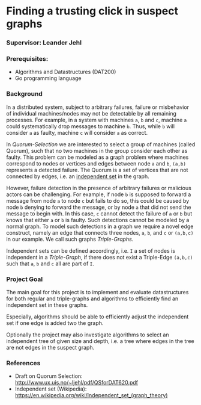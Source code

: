 # Finding a trusting click in suspect graphs

### Supervisor: Leander Jehl

### Prerequisites:
- Algorithms and Datastructures (DAT200)
- Go programming language

### Background
In a distributed system, subject to arbitrary failures, failure or misbehavior
of individual machines/nodes may not be detectable by all remaining processes.
For example, in a system with machines `a`, `b` and `c`, machine `a` could
systematically drop messages to machine `b`. Thus, while `b` will consider `a`
as faulty, machine `c` will consider `a` as correct.

In *Quorum-Selection* we are interested to select a group of machines (called Quorum), such that no
two machines in the group consider each other as faulty.
This problem can be modeled as a graph problem where machines correspond to nodes or
vertices and edges between node `a` and `b`, `(a,b)` represents a detected failure.
The Quorum is a set of vertices that are not connected by edges, i.e. an
[independent set](https://en.wikipedia.org/wiki/Independent_set_(graph_theory))
in the graph.

However, failure detection in the presence of arbitrary failures or malicious
actors can be challenging. For example, if node `b` is supposed to forward a message
from node `a` to node `c` but fails to do so, this could be caused by node `b`
denying to forward the message, or by node `a` that did not send the message to
begin with. In this case, `c` cannot detect the failure of `a` or `b` but knows
that either `a` or `b` is faulty. Such detections cannot be modeled by a normal
graph. To model such detections in a graph we require a novel edge construct,
namely an edge that connects three nodes, `a`, `b`, and `c` or `(a,b,c)` in our example.
We call such graphs *Triple-Graphs*.

Independent sets can be defined accordingly, i.e. `I` a set of nodes is independent
in a *Triple-Graph*, if there does not exist a Triple-Edge `(a,b,c)` such that
`a`, `b` and `c` all are part of `I`.

### Project Goal
The main goal for this project is to implement and evaluate datastructures for
both regular and triple-graphs and algorithms to efficiently find an independent
set in these graphs.

Especially, algorithms should be able to efficiently adjust the independent set
if one edge is added two the graph.

Optionally the project may also investigate algorithms to select an independent
tree of given size and depth, i.e. a tree where edges in the tree are not edges
in the suspect graph.

### References
- Draft on Quorum Selection: http://www.ux.uis.no/~ljehl/pdf/QSforDAT620.pdf
- Independent set (Wikipedia): https://en.wikipedia.org/wiki/Independent_set_(graph_theory)
